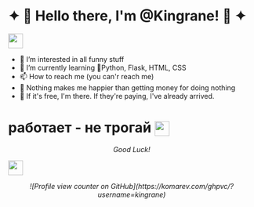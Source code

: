 # ✦ 👑 Hello there, I'm @Kingrane! 👑 ✦
<div>
    <img src="https://cultofthepartyparrot.com/parrots/hd/githubparrot.gif" width="30" height="30"/>
</div>

- 👀 I’m interested in all funny stuff
- 🌌 I’m currently learning 🐍Python, Flask, HTML, CSS
- 📫 How to reach me (you can'r reach me)
- 🤑 Nothing makes me happier than getting money for doing nothing
- 🎁 If it's free, I'm there. If they're paying, I've already arrived.
 # работает -  не трогай <img src="https://cultofthepartyparrot.com/parrots/hd/mustacheparrot.gif" width="30" height="30" style="vertical-align: middle;"/>

<p align="center">
 <i>Good Luck!</i>
</p>
<div>
    <img src="https://cultofthepartyparrot.com/parrots/hd/laptop_parrot.gif" width="30" height="30"/>
</div>
<p align="center">
 <i>![Profile view counter on GitHub](https://komarev.com/ghpvc/?username=kingrane)</i>
</p>

<!---
Kingrane/Kingrane is a ✨ special ✨ repository because its `README.md` (this file) appears on your GitHub profile.
You can click the Preview link to take a look at your changes.
--->
